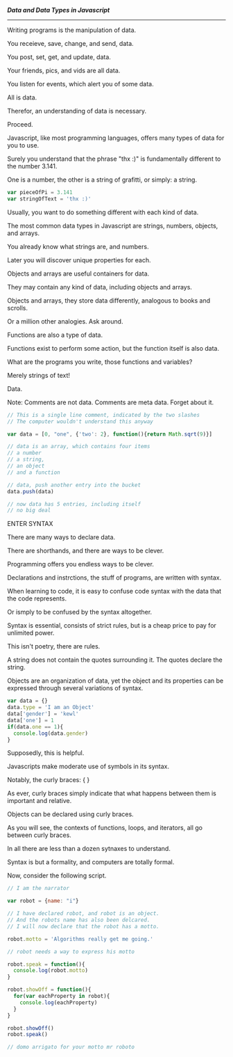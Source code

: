 ___Data and Data Types in Javascript___
______________
Writing programs is the manipulation of data.

You receieve, save, change, and send, data.

You post, set, get, and update, data.

Your friends, pics, and vids are all data.

You listen for events, which alert you of some data.

All is data.

Therefor, an understanding of data is necessary.  

Proceed.

Javascript, like most programming languages, offers many types of data for you to use.

Surely you understand that the phrase "thx :)" is fundamentally different to the number 3.141.

One is a number, the other is a string of grafitti, or simply: a string.

```js
var pieceOfPi = 3.141
var stringOfText = 'thx :)'
```

Usually, you want to do something different with each kind of data.

The most common data types in Javascript are strings, numbers, objects, and arrays.

You already know what strings are, and numbers.  

Later you will discover unique properties for each.

Objects and arrays are useful containers for data.

They may contain any kind of data, including objects and arrays.

Objects and arrays, they store data differently, analogous to books and scrolls.

Or a million other analogies.  Ask around.

Functions are also a type of data. 

Functions exist to perform some action, but the function itself is also data.

What are the programs you write, those functions and variables?  

Merely strings of text!

Data.

Note:  Comments are not data.  Comments are meta data.  Forget about it.

```js
// This is a single line comment, indicated by the two slashes
// The computer wouldn't understand this anyway

var data = [0, "one", {'two': 2}, function(){return Math.sqrt(9)}]

// data is an array, which contains four items
// a number
// a string,
// an object
// and a function

// data, push another entry into the bucket
data.push(data)

// now data has 5 entries, including itself
// no big deal

```

ENTER SYNTAX

There are many ways to declare data.

There are shorthands, and there are ways to be clever.

Programming offers you endless ways to be clever.

Declarations and instrctions, the stuff of programs, are written with syntax.

When learning to code, it is easy to confuse code syntax with the data that the code represents.

Or ismply to be confused by the syntax altogether.

Syntax is essential, consists of strict rules, but is a cheap price to pay for unlimited power.

This isn't poetry, there are rules.

A string does not contain the quotes surrounding it.  The quotes declare the string.

Objects are an organization of data, yet the object and its properties can be expressed through several variations of syntax.

```js
var data = {}
data.type = 'I am an Object'
data['gender'] = 'kewl'
data['one'] = 1
if(data.one == 1){
  console.log(data.gender)
}
```

Supposedly, this is helpful.

Javascripts make moderate use of symbols in its syntax.

Notably, the curly braces: { } 

As ever, curly braces simply indicate that what happens between them is important and relative.

Objects can be declared using curly braces.

As you will see, the contexts of functions, loops, and iterators, all go between curly braces.

In all there are less than a dozen sytnaxes to understand.  

Syntax is but a formality, and computers are totally formal.

Now, consider the following script.

```js
// I am the narrator

var robot = {name: "i"} 

// I have declared robot, and robot is an object.
// And the robots name has also been delcared.
// I will now declare that the robot has a motto.

robot.motto = 'Algorithms really get me going.'

// robot needs a way to express his motto

robot.speak = function(){
  console.log(robot.motto)
}

robot.showOff = function(){
  for(var eachProperty in robot){
    console.log(eachProperty)
  }
}

robot.showOff()
robot.speak()

// domo arrigato for your motto mr roboto
```
